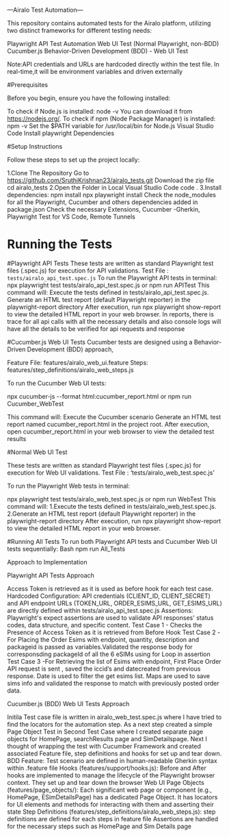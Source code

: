 —Airalo Test Automation—

This repository contains automated tests for the Airalo platform, utilizing two distinct frameworks for different testing needs:

Playwright
API Test Automation
Web UI Test (Normal Playwright, non-BDD)
Cucumber.js
Behavior-Driven Development (BDD) - Web UI Test

Note:API credentials and URLs are hardcoded directly within the test file. In real-time,it will be environment variables  and driven externally

#Prerequisites

Before you begin, ensure you have the following installed:

To check if Node.js is installed: node -v
You can download it from https://nodejs.org/.
To check if npm (Node Package Manager) is installed: npm -v
Set the $PATH variable for /usr/local/bin for Node.js
Visual Studio Code
Install playwright Dependencies

#Setup Instructions

Follow these steps to set up the project locally:

1.Clone The Repository
Go to https://github.com/SruthiKrishnan23/airalo_tests.git
Download the zip file
cd airalo_tests
2.Open the Folder in Local Visual Studio Code
code .
3.Install dependencies:
npm install
npx playwright install
Check the node_modules for all the Playwright, Cucumber and others dependencies added in package.json
Check the necessary Extensions, Cucumber -Gherkin, Playwright Test for VS Code, Remote Tunnels

# Running the Tests

#Playwright API Tests
These tests are written as standard Playwright test files (.spec.js) for execution for API validations.
Test File : `tests/airalo_api_test.spec.js`
To run the Playwright API tests in terminal:
npx playwright test tests/airalo_api_test.spec.js or
npm run APITest
This command will:
Execute the tests defined in tests/airalo_api_test.spec.js.
Generate an HTML test report (default Playwright reporter) in the playwright-report directory
After execution, run npx playwright show-report to view the detailed HTML report in your web browser.
In reports, there is trace for all api calls with all the necessary details and also console logs will have all the details to be verified for api requests and response

#Cucumber.js Web UI Tests
Cucumber tests are designed using a Behavior-Driven Development (BDD) approach, 

Feature File: features/airalo_web_ui.feature
Steps: features/step_definitions/airalo_web_steps.js

To run the Cucumber Web UI tests:

npx cucumber-js --format html:cucumber_report.html or
npm run Cucumber_WebTest

This command will:
Execute the Cucumber scenario
Generate an HTML test report named cucumber_report.html in the project root.
After execution, open cucumber_report.html in your web browser to view the detailed test results 

#Normal Web UI Test

These tests are written as standard Playwright test files (.spec.js) for execution for Web UI validations.
Test File : ‘tests/airalo_web_test.spec.js’

To run the Playwright Web tests in terminal:

npx playwright test tests/airalo_web_test.spec.js  or
npm run WebTest
This command will:
1.Execute the tests defined in tests/airalo_web_test.spec.js.
2.Generate an HTML test report (default Playwright reporter) in the playwright-report directory
After execution, run npx playwright show-report to view the detailed HTML report in your web browser.

#Running All Tests
To run both Playwright API tests and Cucumber Web UI tests sequentially:
Bash
npm run All_Tests

Approach to Implementation

Playwright API Tests Approach

Access Token is retrieved as it is used as before hook for each test case.
Hardcoded Configuration: API credentials (CLIENT_ID, CLIENT_SECRET) and API endpoint URLs (TOKEN_URL, ORDER_ESIMS_URL, GET_ESIMS_URL) are directly defined within tests/airalo_api_test.spec.js
Assertions: Playwright's expect assertions are used to validate API responses' status codes, data structure, and specific content.
Test Case 1 - Checks the Presence of Access Token as it is retrieved from Before Hook
Test Case 2 -For Placing the Order Esims with endpoint, quantity, description and packageid is passed as variables.Validated the  response body for corresponsding packageId of  all the 6 eSIMs using for Loop in assertion
Test Case 3 -For Retrieving the list of Esims with endpoint, First Place Order API request is sent , saved the iccid’s and datecreated from previous response. Date is used to filter the get esims list. Maps are used to save sims info and validated the response to match with previously posted order data.

Cucumber.js (BDD) Web UI Tests Approach

Initila Test case file is written in airalo_web_test.spec.js where I have tried to find the locators for the automation step. As a next step created a simple Page Object Test  in Second Test Case where I created separate page objects for HomePage, searchResults page and SimDetailspage.
Next I thought of wrapping the test with Cucumber Framework and created associated Feature file, step definitions and hooks for set up and tear down.
BDD Feature: Test scenario are defined in human-readable Gherkin syntax within .feature file
Hooks (features/support/hooks.js): Before and After hooks are implemented to manage the lifecycle of the Playwright browser context. They set up and tear down the browser Web UI Page 
Objects (features/page_objects/): Each significant web page or component (e.g., HomePage, ESimDetailsPage) has a dedicated Page Object. It has locators for UI elements and methods for interacting with them and asserting their state
Step Definitions (features/step_definitions/airalo_web_steps.js): step definitions are defined for each steps in feature file
Assertions are handled for the necessary steps such as HomePage and Sim Details page
